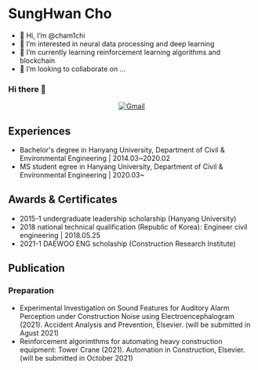 # SungHwan Cho


- 👋 Hi, I’m @cham1chi
- 👀 I’m interested in neural data processing and deep learning 
- 🌱 I’m currently learning reinforcement learning algorithms and blockchain 
- 💞️ I’m looking to collaborate on ...

<!---
cham1chi/cham1chi is a ✨ special ✨ repository because its `README.md` (this file) appears on your GitHub profile.
You can click the Preview link to take a look at your changes.
--->

### Hi there 👋

<div align=center>

[![Gmail](https://img.shields.io/static/v1?style=for-the-badge&message=Gmail&color=EA4335&logo=Gmail&logoColor=FFFFFF&label=)](mailto:jsoiy@gmail.com)

</div>

## Experiences
- Bachelor's degree in Hanyang University, Department of Civil & Environmental Engineering | 2014.03~2020.02 
- MS student egree in Hanyang University, Department of Civil & Environmental Engineering | 2020.03~

## Awards & Certificates
- 2015-1 undergraduate leadership scholarship (Hanyang University)
- 2018 national technical qualification (Republic of Korea): Engineer civil engineering | 2018.05.25 
- 2021-1 DAEWOO ENG scholaship (Construction Research Institute)

## Publication
### Preparation
- Experimental Investigation on Sound Features for Auditory Alarm Perception under Construction Noise using Electroencephalogram (2021). Accident Analysis and Prevention, Elsevier. (will be submitted in Agust 2021)
- Reinforcement algorimthms for automating heavy construction equipment: Tower Crane (2021). Automation in Construction, Elsevier. (will be submitted in October 2021)
